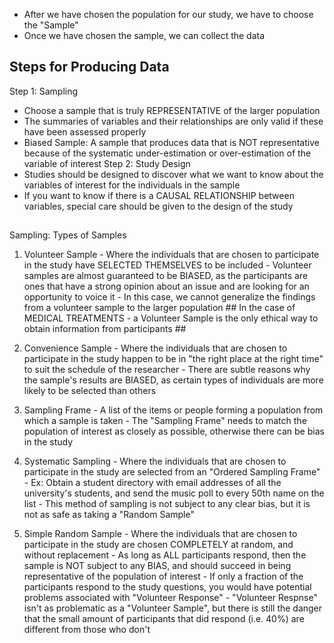<!-- Producing Data --> 

- After we have chosen the population for our study, we have to choose the "Sample" 
- Once we have chosen the sample, we can collect the data 



## Steps for Producing Data ## 

Step 1: Sampling 
  - Choose a sample that is truly REPRESENTATIVE of the larger population 
  - The summaries of variables and their relationships are only valid if these have been assessed properly 
  - Biased Sample: A sample that produces data that is NOT representative because of the systematic under-estimation or over-estimation of the variable of interest 
Step 2: Study Design 
  - Studies should be designed to discover what we want to know about the variables of interest for the individuals in the sample 
  - If you want to know if there is a CAUSAL RELATIONSHIP between variables, special care should be given to the design of the study 
  
## ########################################

Sampling: Types of Samples
  
  1. Volunteer Sample
    - Where the individuals that are chosen to participate in the study have SELECTED THEMSELVES to be included 
    - Volunteer samples are almost guaranteed to be BIASED, as the participants are ones that have a strong opinion about an issue and are looking for an opportunity to voice it 
    - In this case, we cannot generalize the findings from a volunteer sample to the larger population
    ## In the case of MEDICAL TREATMENTS - a Volunteer Sample is the only ethical way to obtain information from participants ##
    
  2. Convenience Sample 
    - Where the individuals that are chosen to participate in the study happen to be in "the right place at the right time" to suit the schedule of the researcher 
    - There are subtle reasons why the sample's results are BIASED, as certain types of individuals are more likely to be selected than others 

  3. Sampling Frame 
    - A list of the items or people forming a population from which a sample is taken
    - The "Sampling Frame" needs to match the population of interest as closely as possible, otherwise there can be bias in the study 
    
  4. Systematic Sampling 
    - Where the individuals that are chosen to participate in the study are selected from an "Ordered Sampling Frame"
    - Ex: Obtain a student directory with email addresses of all the university's students, and send the music poll to every 50th name on the list
    - This method of sampling is not subject to any clear bias, but it is not as safe as taking a "Random Sample" 
    
  5. Simple Random Sample
    - Where the individuals that are chosen to participate in the study are chosen COMPLETELY at random, and without replacement 
    - As long as ALL participants respond, then the sample is NOT subject to any BIAS, and should succeed in being representative of the population of interest 
    - If only a fraction of the participants respond to the study questions, you would have potential problems associated with "Volunteer Response" 
    - "Volunteer Respnse" isn't as problematic as a "Volunteer Sample", but there is still the danger that the small amount of participants that did respond (i.e. 40%) are different from those who don't  
  
  
  
  
  
  
  
  
  
  
  
  
  
  
  
  
  
  
  
  
  
  
  
  
  
  
  
  
  
  
  
  
  
  
  
  
  
  
  
  
 